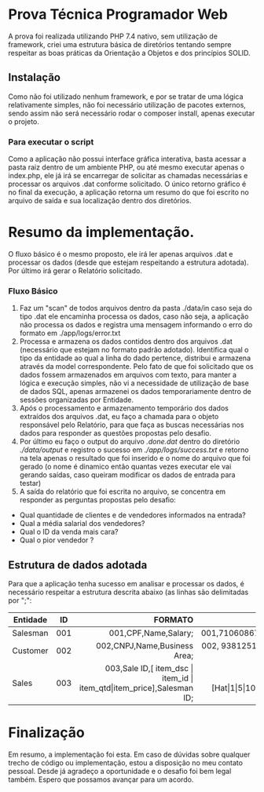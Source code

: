 # Prova Técnica Programador Web

A prova foi realizada utilizando PHP 7.4 nativo, sem utilização de framework, criei uma estrutura básica de diretórios tentando sempre respeitar as boas práticas da Orientação a Objetos e dos princípios SOLID.

## Instalação

Como não foi utilizado nenhum framework, e por se tratar de uma lógica relativamente simples, não foi necessário utilização de pacotes externos, sendo assim não será necessário rodar o composer install, apenas executar o projeto.
### Para executar o script
Como a aplicação não possui interface gráfica interativa, basta acessar a pasta raiz dentro de um ambiente PHP, ou até mesmo executar apenas o index.php, ele já irá se encarregar de solicitar as chamadas necessárias e processar os arquivos .dat conforme solicitado. O único retorno gráfico é no final da execução, a aplicação retorna um resumo do que foi escrito no arquivo de saída e sua localização dentro dos diretórios.

# Resumo da implementação.
O fluxo básico é o mesmo proposto, ele irá ler apenas arquivos .dat e processar os dados (desde que estejam respeitando a estrutura adotada). Por último irá gerar o Relatório solicitado. 
### Fluxo Básico
1. Faz um "scan" de todos arquivos dentro da pasta ./data/in
caso seja do tipo .dat ele encaminha processa os dados, caso não seja, a aplicação não processa os dados e registra uma mensagem informando o erro do formato em ./app/logs/error.txt 
2. Processa e armazena os dados contidos dentro dos arquivos .dat (necessário que estejam no formato padrão adotado). Identifica qual o tipo da entidade ao qual a linha do dado pertence, distribui e armazena através da model correspondente. Pelo fato de que foi solicitado que os dados fossem armazenados em arquivos com texto, para manter a lógica e execução simples, não vi a necessidade de utilização de base de dados SQL, apenas armazenei os dados temporariamente dentro de sessões organizadas por Entidade.
3. Após o processamento e armazenamento temporário dos dados extraídos dos arquivos .dat, eu faço a chamada para o objeto responsável pelo Relatório, para que faça as buscas necessárias nos dados para responder as questões propostas pelo desafio.
4. Por último eu faço o output do arquivo *.done.dat* dentro do diretório *./data/output* e registro o sucesso em *./app/logs/success.txt* e retorno na tela apenas o resultado que foi inserido e o nome do arquivo que foi gerado (o nome é dinamico então quantas vezes executar ele vai gerando saídas, caso queiram modificar os dados de entrada para testar)
5. A saída do relatório que foi escrita no arquivo, se concentra em responder as perguntas propostas pelo desafio:
*  Qual quantidade de clientes e de vendedores
informados na entrada?
* Qual a  média salarial dos vendedores?
* Qual o  ID da venda mais cara?
* Qual  o pior vendedor ?

## Estrutura de dados adotada
Para que a aplicação tenha sucesso em analisar e processar os dados, é necessário respeitar a estrutura descrita abaixo (as linhas são delimitadas por ";":


| Entidade   |      ID      |  FORMATO | Exemplo  |
|----------|:-------------:|------:|------:|
| Salesman |  001 | 001,CPF,Name,Salary; |001,71060867036,Joana,5000;|
| Customer |    002   |  002,CNPJ,Name,Business Area; | 002, 93812510000144, Orange Dev, TI;|
| Sales | 003 |    003,Sale ID,[ item_dsc  \| item_id \| item_qtd\|item_price],Salesman ID; | 003,1,[Hat\|1\|5\|100],69251226083;|

# Finalização
Em resumo, a implementação foi esta. Em caso de dúvidas sobre qualquer trecho de código ou implementação, estou a disposição no meu contato pessoal. Desde já agradeço a oportunidade e o desafio foi bem legal também. Espero que possamos avançar para um acordo.

